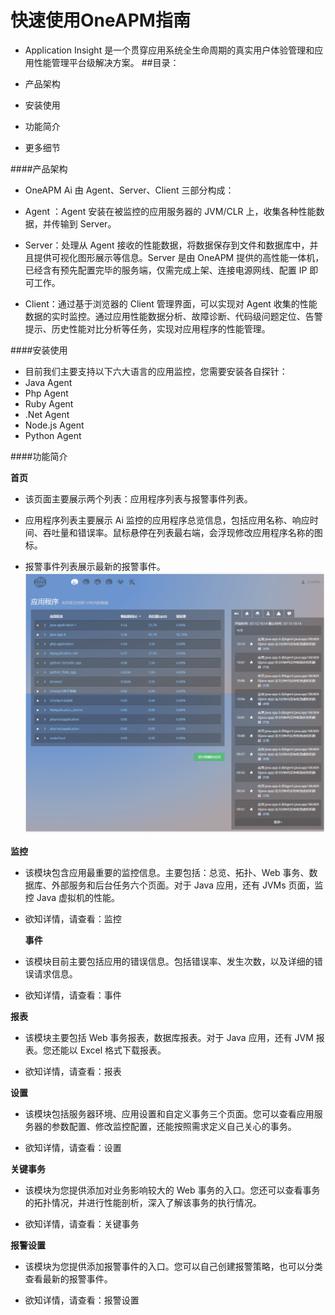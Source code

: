 # 快速使用OneAPM指南

* Application Insight 是一个贯穿应用系统全生命周期的真实用户体验管理和应用性能管理平台级解决方案。
##目录：
 * 产品架构

 * 安装使用

 * 功能简介

 * 更多细节
 
 ####产品架构

* OneAPM Ai 由 Agent、Server、Client 三部分构成：

* Agent ：Agent 安装在被监控的应用服务器的 JVM/CLR 上，收集各种性能数据，并传输到 Server。

* Server：处理从 Agent 接收的性能数据，将数据保存到文件和数据库中，并且提供可视化图形展示等信息。Server 是由 OneAPM 提供的高性能一体机，已经含有预先配置完毕的服务端，仅需完成上架、连接电源网线、配置 IP 即可工作。

* Client：通过基于浏览器的 Client 管理界面，可以实现对 Agent 收集的性能数据的实时监控。通过应用性能数据分析、故障诊断、代码级问题定位、告警提示、历史性能对比分析等任务，实现对应用程序的性能管理。

 ####安装使用
* 目前我们主要支持以下六大语言的应用监控，您需要安装各自探针：
 * Java Agent
 * Php Agent
 * Ruby Agent
 * .Net Agent
 * Node.js Agent
 * Python Agent

 ####功能简介

 **首页**
* 该页面主要展示两个列表：应用程序列表与报警事件列表。

* 应用程序列表主要展示 Ai 监控的应用程序总览信息，包括应用名称、响应时间、吞吐量和错误率。鼠标悬停在列表最右端，会浮现修改应用程序名称的图标。

* 报警事件列表展示最新的报警事件。
![](index01.png)

 **监控**

* 该模块包含应用最重要的监控信息。主要包括：总览、拓扑、Web 事务、数据库、外部服务和后台任务六个页面。对于 Java 应用，还有 JVMs 页面，监控 Java 虚拟机的性能。


* 欲知详情，请查看：监控

  **事件**

* 该模块目前主要包括应用的错误信息。包括错误率、发生次数，以及详细的错误请求信息。


* 欲知详情，请查看：事件

 **报表**

* 该模块主要包括 Web 事务报表，数据库报表。对于 Java 应用，还有 JVM 报表。您还能以 Excel 格式下载报表。


* 欲知详情，请查看：报表

 **设置**

* 该模块包括服务器环境、应用设置和自定义事务三个页面。您可以查看应用服务器的参数配置、修改监控配置，还能按照需求定义自己关心的事务。


* 欲知详情，请查看：设置

 **关键事务**

* 该模块为您提供添加对业务影响较大的 Web 事务的入口。您还可以查看事务的拓扑情况，并进行性能剖析，深入了解该事务的执行情况。


* 欲知详情，请查看：关键事务

 **报警设置**

* 该模块为您提供添加报警事件的入口。您可以自己创建报警策略，也可以分类查看最新的报警事件。


* 欲知详情，请查看：报警设置


